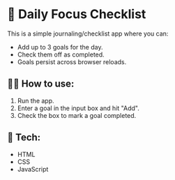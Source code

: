 # 🎯 Daily Focus Checklist

This is a simple journaling/checklist app where you can:
- Add up to 3 goals for the day.
- Check them off as completed.
- Goals persist across browser reloads.

## 🧑‍💻 How to use:
1. Run the app.
2. Enter a goal in the input box and hit "Add".
3. Check the box to mark a goal completed.

## 🚀 Tech:
- HTML
- CSS
- JavaScript
